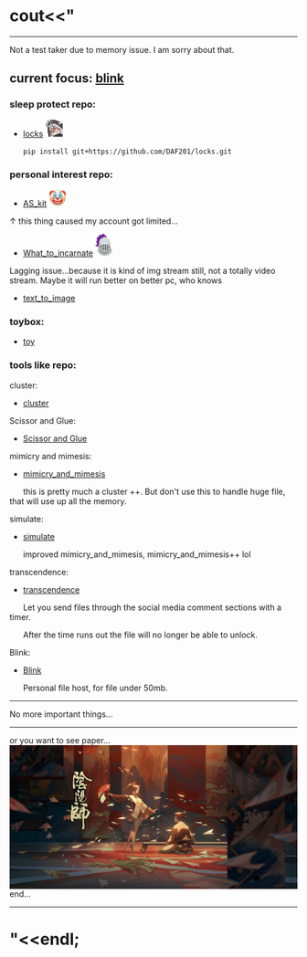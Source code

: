 # cout<<"
____
Not a test taker due to memory issue. I am sorry about that.

## current focus: [blink](http://blink-in.duckdns.org)



### sleep protect repo:

  - [locks](https://github.com/DAF201/locks)
[<img src='https://github.com/DAF201/What_to_incarnate/blob/main/video/source/ybb.png' width='30px' >](https://github.com/DAF201/locks)
      
      ```
      pip install git+https://github.com/DAF201/locks.git
      ```
### personal interest repo:
    
  - [AS_kit](https://github.com/DAF201/AS_kit)
  [<img src='https://github.com/DAF201/What_to_incarnate/blob/main/video/source/joker.png' width='30px' >](https://github.com/DAF201/locks)
  
  ↑ this thing caused my account got limited...

  - [What_to_incarnate](https://github.com/DAF201/What_to_incarnate)
  [<img src='https://github.com/DAF201/What_to_incarnate/blob/main/video/source/knight.png' width='30px' >](https://github.com/DAF201/locks)

  Lagging issue...because it is kind of img stream still, not a totally video stream. Maybe it will run better on better pc, who knows
  - [text_to_image](https://github.com/DAF201/toys/tree/main/text_image)

### toybox:

  - [toy](https://github.com/DAF201/toys)

### tools like repo:

cluster:

  - [cluster](https://github.com/DAF201/cluster)

Scissor and Glue:

  - [Scissor and Glue](https://github.com/DAF201/scissor_and_glue)
  
mimicry and mimesis:

  - [mimicry_and_mimesis](https://github.com/DAF201/mimicry_and_mimesis)
  
   &nbsp;&nbsp;&nbsp;&nbsp;&nbsp;&nbsp;this is pretty much a cluster ++. But don't use this to handle huge file, that will use up all the memory.
   
simulate:

  - [simulate](https://github.com/DAF201/simulate)
   
   &nbsp;&nbsp;&nbsp;&nbsp;&nbsp;&nbsp;improved mimicry_and_mimesis, mimicry_and_mimesis++ lol

transcendence:

  - [transcendence](https://github.com/DAF201/transcendence)
  
  &nbsp;&nbsp;&nbsp;&nbsp;&nbsp;&nbsp;Let you send files through the social media comment sections with a timer.
  
  &nbsp;&nbsp;&nbsp;&nbsp;&nbsp;&nbsp;After the time runs out the file will no longer be able to unlock.
  
Blink:

  - [Blink](https://github.com/DAF201/Blink)
  
  &nbsp;&nbsp;&nbsp;&nbsp;&nbsp;&nbsp;Personal file host, for file under 50mb.
  
___

No more important things...
___

or you want to see paper...
<img src='https://github.com/DAF201/DAF201/blob/main/paper.jpg' align='right'>

</br>
end...

____

# "<<endl;
